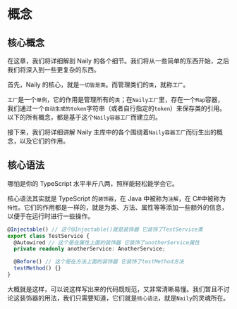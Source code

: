 # 概念

## 核心概念

在这章，我们将详细解剖 Naily 的各个细节。我们将从一些简单的东西开始，之后我们将深入到一些更复杂的东西。

首先，Naily 的核心，就是`一切皆是类`。而管理类们的`类`，就称`工厂`。

`工厂`是一个`单例`，它的作用是管理所有的`类`；在`Naily工厂`里，存在一个`Map`容器，我们通过一个`自动生成的token`字符串（或者自行指定的`token`）来保存类的引用。以下的所有概念，都是基于这个`Naily容器工厂`而建立的。

接下来，我们将详细讲解 Naily 主库中的各个围绕着`Naily容器工厂`而衍生出的概念，以及它们的作用。

## 核心语法

哪怕是你的 TypeScript 水平半斤八两，照样能轻松能学会它。

核心语法其实就是 TypeScript 的`装饰器`，在 Java 中被称为`注解`，在 C#中被称为`特性`。它们的作用都是一样的，就是为类、方法、属性等等添加一些额外的信息，以便于在运行时进行一些操作。

```typescript {1,3,6}
@Injectable() // 这个@Injectable()就是装饰器 它装饰了TestService类
export class TestService {
  @Autowired // 这个是在属性上面的装饰器 它装饰了anotherService属性
  private readonly anotherService: AnotherService;

  @Before() // 这个是在方法上面的装饰器 它装饰了testMethod方法
  testMethod() {}
}
```

大概就是这样，可以说这样写出来的代码既规范，又非常清晰易懂。我们暂且不讨论这装饰器的用法，我们只需要知道，它们就是`核心语法`，就是`Naily`的灵魂所在。
